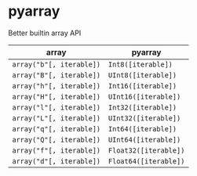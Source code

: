 # pyarray
Better builtin array API

| array                    | pyarray               |
| ------------------------ | --------------------- |
| `array("b"[, iterable])` | `Int8([iterable])`    |
| `array("B"[, iterable])` | `UInt8([iterable])`   |
| `array("h"[, iterable])` | `Int16([iterable])`   |
| `array("H"[, iterable])` | `UInt16([iterable])`  |
| `array("l"[, iterable])` | `Int32([iterable])`   |
| `array("L"[, iterable])` | `UInt32([iterable])`  |
| `array("q"[, iterable])` | `Int64([iterable])`   |
| `array("Q"[, iterable])` | `UInt64([iterable])`  |
| `array("f"[, iterable])` | `Float32([iterable])` |
| `array("d"[, iterable])` | `Float64([iterable])` |
